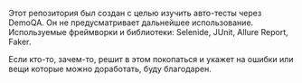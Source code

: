 Этот репозитория был создан с целью изучить авто-тесты через DemoQA. Он не предусматривает дальнейшее использование. Используемые фреймворки и библиотеки: Selenide, JUnit, Allure Report, Faker.

Если кто-то, зачем-то, решит в этом покопаться и укажет на ошибки или вещи которые можно доработать, буду благодарен.

